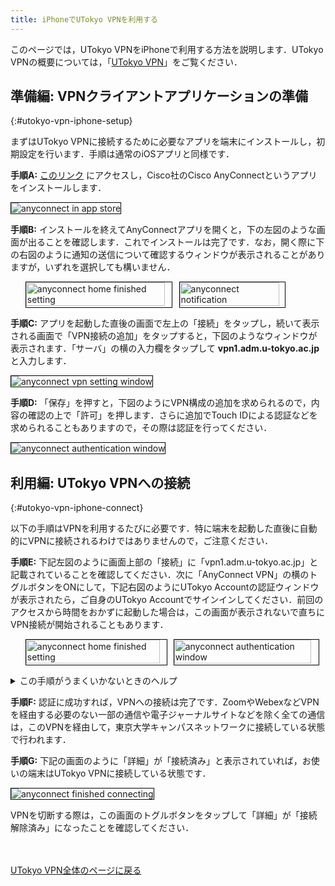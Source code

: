 ```yaml
---
title: iPhoneでUTokyo VPNを利用する 
---
```


このページでは，UTokyo VPNをiPhoneで利用する方法を説明します．UTokyo VPNの概要については，「[UTokyo VPN](.)」をご覧ください．

## 準備編: VPNクライアントアプリケーションの準備
{:#utokyo-vpn-iphone-setup}

まずはUTokyo VPNに接続するために必要なアプリを端末にインストールし，初期設定を行います．手順は通常のiOSアプリと同様です．

**手順A:** [このリンク](https://apps.apple.com/jp/app/cisco-anyconnect/id1135064690) にアクセスし，Cisco社のCisco AnyConnectというアプリをインストールします．

<img src="img/iphone01-app-store.png" alt="anyconnect in app store" style="margin:auto; border:solid 1px black;" />

**手順B:** インストールを終えてAnyConnectアプリを開くと，下の左図のような画面が出ることを確認します．これでインストールは完了です．なお，開く際に下の右図のように通知の送信について確認するウィンドウが表示されることがありますが，いずれを選択しても構いません．

<ul style="display: flex;">
<li style="list-style: none;">
  <img src="img/iphone02-setup_home.png" alt="anyconnect home finished setting" style="margin:auto; width:95%; border:solid 1px black;" /></li>
<li style="list-style: none;">
  <img src="img/iphone03-setup_home_popup_notify.png" alt="anyconnect notification" style="margin:auto; width:95%; border:solid 1px black;" /></li>
</ul>

**手順C:** アプリを起動した直後の画面で左上の「接続」をタップし，続いて表示される画面で「VPN接続の追加」をタップすると，下図のようなウィンドウが表示されます．「サーバ」の横の入力欄をタップして **vpn1.adm.u-tokyo.ac.jp** と入力します．

<img src="img/iphone04-setup_home_connections_add-vpn-connection.png" alt="anyconnect vpn setting window" style="margin:auto; border:solid 1px black;" />

**手順D:** 「保存」を押すと，下図のようにVPN構成の追加を求められるので，内容の確認の上で「許可」を押します．さらに追加でTouch IDによる認証などを求められることもありますので，その際は認証を行ってください．

<img src="img/iphone05-setup_home_connections_add-vpn-connection_popup_config.png" alt="anyconnect authentication window" style="margin:auto; border:solid 1px black;" />


## 利用編: UTokyo VPNへの接続
{:#utokyo-vpn-iphone-connect}

以下の手順はVPNを利用するたびに必要です．特に端末を起動した直後に自動的にVPNに接続されるわけではありませんので，ご注意ください．

**手順E:** 下記左図のように画面上部の「接続」に「vpn1.adm.u-tokyo.ac.jp」と記載されていることを確認してください．次に「AnyConnect VPN」の横のトグルボタンをONにして，下記右図のようにUTokyo Accountの認証ウィンドウが表示されたら，ご自身のUTokyo Accountでサインインしてください．前回のアクセスから時間をおかずに起動した場合は，この画面が表示されないで直ちにVPN接続が開始されることもあります．

<ul style="display: flex;">
<li style="list-style: none;">
  <img src="img/iphone06-home_disconnected.png" alt="anyconnect home finished setting" style="margin:auto; width:95%; border:solid 1px black;" /></li>
<li style="list-style: none;">
  <img src="img/iphone07-signin_.png" alt="anyconnect authentication window" style="margin:auto; width:95%; border:solid 1px black;" /></li>
</ul>

<details>
  <summary>この手順がうまくいかないときのヘルプ</summary>
  <ul>
    <li><strong>「これに対するアクセス権がありません」または「You don’t have access to this」というエラーが表示される場合</strong>：
      {% include utokyo_vpn/faq-prepare01.md %}
    </li>
    <li><strong>「AnyConnect profile settings mandate a single local user, but multiple local users are currently logged into your computer. A VPN connection will not be established」というエラーが出て接続できない場合</strong>：
      {% include utokyo_vpn/faq-prepare04.md %}
    </li>
  </ul>
  これらを確認して，それでもうまくいかなければ，<a href=".#inquiry-form">サポート窓口</a>に相談してください．
</details>

**手順F:** 認証に成功すれば，VPNへの接続は完了です．ZoomやWebexなどVPNを経由する必要のない一部の通信や電子ジャーナルサイトなどを除く全ての通信は，このVPNを経由して，東京大学キャンパスネットワークに接続している状態で行われます．

**手順G:** 下記の画面のように「詳細」が「接続済み」と表示されていれば，お使いの端末はUTokyo VPNに接続している状態です．

<img src="img/iphone08-home_connected.png" alt="anyconnect finished connecting" style="margin:auto; border:solid 1px black;" />

VPNを切断する際は，この画面のトグルボタンをタップして「詳細」が「接続解除済み」になったことを確認してください．

<br>
<br>
<a href="index" target="_blank">UTokyo VPN全体のページに戻る</a>
